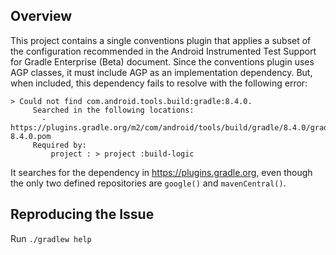 ## Overview

This project contains a single conventions plugin that applies a subset of the configuration recommended in the Android Instrumented Test Support for Gradle Enterprise (Beta) document. Since the conventions plugin uses AGP classes, it must include AGP as an implementation dependency. But, when included, this dependency fails to resolve with the following error:

```
> Could not find com.android.tools.build:gradle:8.4.0.
     Searched in the following locations:
       - https://plugins.gradle.org/m2/com/android/tools/build/gradle/8.4.0/gradle-8.4.0.pom
     Required by:
         project : > project :build-logic
```

It searches for the dependency in https://plugins.gradle.org, even though the only two defined repositories are `google()` and `mavenCentral()`.

## Reproducing the Issue

Run `./gradlew help`
